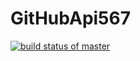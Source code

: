 # GitHubApi567
[![build status of master](https://travis-ci.org/Dioden/GitHubApi567.svg?branch=master)](https://travis-ci.org/Dioden/GitHubApi567)
